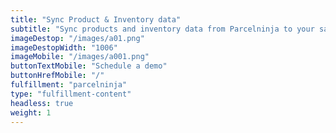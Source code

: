 ```yaml
---
title: "Sync Product & Inventory data"
subtitle: "Sync products and inventory data from Parcelninja to your sales channel(s)"
imageDestop: "/images/a01.png"
imageDestopWidth: "1006"
imageMobile: "/images/a001.png"
buttonTextMobile: "Schedule a demo"
buttonHrefMobile: "/"
fulfillment: "parcelninja"
type: "fulfillment-content"
headless: true
weight: 1
---
```

